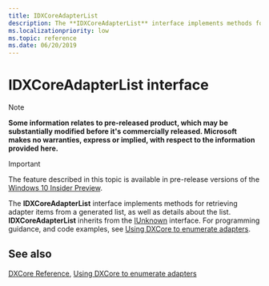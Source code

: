 ```yaml
---
title: IDXCoreAdapterList
description: The **IDXCoreAdapterList** interface implements methods for retrieving adapter items from a generated list, as well as details about the list.
ms.localizationpriority: low
ms.topic: reference
ms.date: 06/20/2019
---
```


# IDXCoreAdapterList interface

> [!NOTE]
> **Some information relates to pre-released product, which may be substantially modified before it's commercially released. Microsoft makes no warranties, express or implied, with respect to the information provided here.**

> [!IMPORTANT]
> The feature described in this topic is available in pre-release versions of the [Windows 10 Insider Preview](https://www.microsoft.com/software-download/windowsinsiderpreviewSDK).

The **IDXCoreAdapterList** interface implements methods for retrieving adapter items from a generated list, as well as details about the list. **IDXCoreAdapterList** inherits from the [IUnknown](/windows/win32/api/unknwn/nn-unknwn-iunknown) interface. For programming guidance, and code examples, see [Using DXCore to enumerate adapters](/windows/win32/dxcore/dxcore-enum-adapters).

## See also

[DXCore Reference](/windows/win32/dxcore/dxcore-reference), [Using DXCore to enumerate adapters](/windows/win32/dxcore/dxcore-enum-adapters)